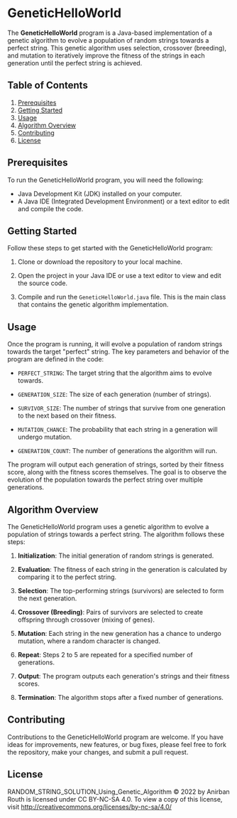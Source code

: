 # GeneticHelloWorld

The **GeneticHelloWorld** program is a Java-based implementation of a genetic algorithm to evolve a population of random strings towards a perfect string. This genetic algorithm uses selection, crossover (breeding), and mutation to iteratively improve the fitness of the strings in each generation until the perfect string is achieved.

## Table of Contents

1. [Prerequisites](#prerequisites)
2. [Getting Started](#getting-started)
3. [Usage](#usage)
4. [Algorithm Overview](#algorithm-overview)
5. [Contributing](#contributing)
6. [License](#license)

## Prerequisites

To run the GeneticHelloWorld program, you will need the following:

- Java Development Kit (JDK) installed on your computer.
- A Java IDE (Integrated Development Environment) or a text editor to edit and compile the code.

## Getting Started

Follow these steps to get started with the GeneticHelloWorld program:

1. Clone or download the repository to your local machine.

2. Open the project in your Java IDE or use a text editor to view and edit the source code.

3. Compile and run the `GeneticHelloWorld.java` file. This is the main class that contains the genetic algorithm implementation.

## Usage

Once the program is running, it will evolve a population of random strings towards the target "perfect" string. The key parameters and behavior of the program are defined in the code:

- `PERFECT_STRING`: The target string that the algorithm aims to evolve towards.

- `GENERATION_SIZE`: The size of each generation (number of strings).

- `SURVIVOR_SIZE`: The number of strings that survive from one generation to the next based on their fitness.

- `MUTATION_CHANCE`: The probability that each string in a generation will undergo mutation.

- `GENERATION_COUNT`: The number of generations the algorithm will run.

The program will output each generation of strings, sorted by their fitness score, along with the fitness scores themselves. The goal is to observe the evolution of the population towards the perfect string over multiple generations.

## Algorithm Overview

The GeneticHelloWorld program uses a genetic algorithm to evolve a population of strings towards a perfect string. The algorithm follows these steps:

1. **Initialization**: The initial generation of random strings is generated.

2. **Evaluation**: The fitness of each string in the generation is calculated by comparing it to the perfect string.

3. **Selection**: The top-performing strings (survivors) are selected to form the next generation.

4. **Crossover (Breeding)**: Pairs of survivors are selected to create offspring through crossover (mixing of genes).

5. **Mutation**: Each string in the new generation has a chance to undergo mutation, where a random character is changed.

6. **Repeat**: Steps 2 to 5 are repeated for a specified number of generations.

7. **Output**: The program outputs each generation's strings and their fitness scores.

8. **Termination**: The algorithm stops after a fixed number of generations.

## Contributing

Contributions to the GeneticHelloWorld program are welcome. If you have ideas for improvements, new features, or bug fixes, please feel free to fork the repository, make your changes, and submit a pull request.

## License

RANDOM_STRING_SOLUTION_Using_Genetic_Algorithm © 2022 by Anirban Routh is licensed under CC BY-NC-SA 4.0. To view a copy of this license, visit http://creativecommons.org/licenses/by-nc-sa/4.0/
